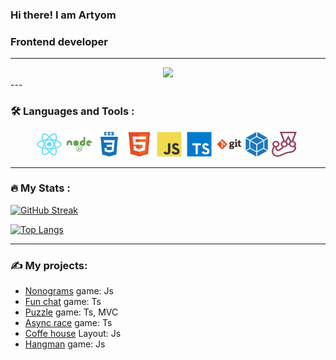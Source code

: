 ### Hi there! I am Artyom

### Frontend developer

---

<div id="header" align="center">
  <img src="https://media.giphy.com/media/QNFhOolVeCzPQ2Mx85/giphy.gif" width="300"/>
</div>
---

### :hammer_and_wrench: Languages and Tools :

<div align="center">
  <img src="https://github.com/devicons/devicon/blob/master/icons/react/react-original.svg"  title="React" alt="React" width="40" height="40"/>&nbsp;
  <img src="https://github.com/devicons/devicon/blob/master/icons/nodejs/nodejs-plain-wordmark.svg"  title="Node" alt="Node" width="40" height="40"/>&nbsp;
  <img src="https://github.com/devicons/devicon/blob/master/icons/css3/css3-plain-wordmark.svg"  title="CSS3" alt="CSS" width="40" height="40"/>&nbsp;
  <img src="https://github.com/devicons/devicon/blob/master/icons/html5/html5-original.svg" title="HTML5" alt="HTML" width="40" height="40"/>&nbsp;
  <img src="https://github.com/devicons/devicon/blob/master/icons/javascript/javascript-original.svg" title="JavaScript" alt="JavaScript" width="40" height="40"/>&nbsp;
  <img src="https://github.com/devicons/devicon/blob/master/icons/typescript/typescript-original.svg"  title="TypeScript" alt="TypeScript" width="40" height="40"/>&nbsp;
  <img src="https://github.com/devicons/devicon/blob/master/icons/git/git-original-wordmark.svg" title="Git" **alt="Git" width="40" height="40"/>
  <img src="https://github.com/devicons/devicon/blob/master/icons/webpack/webpack-plain.svg" title="WebPack" **alt="WebPack" width="40" height="40"/>
  <img src="https://github.com/devicons/devicon/blob/master/icons/jest/jest-plain.svg"  title="Jest" alt="Jest" width="40" height="40"/>&nbsp;
</div>

---

### :fire: My Stats :

[![GitHub Streak](http://github-readme-streak-stats.herokuapp.com?user=misterT1A&theme=dark&background=000000)](https://git.io/streak-stats)

[![Top Langs](https://github-readme-stats.vercel.app/api/top-langs/?username=misterT1A&layout=compact&theme=vision-friendly-dark)](https://github.com/anuraghazra/github-readme-stats)

---

### :writing_hand: My projects:

- [Nonograms](https://rolling-scopes-school.github.io/mistert1a-JSFE2023Q4/nonograms/) game: Js
- [Fun chat](https://rolling-scopes-school.github.io/mistert1a-JSFE2023Q4/fun-chat/#) game: Ts
- [Puzzle](https://rolling-scopes-school.github.io/mistert1a-JSFE2023Q4/rss-puzzle/) game: Ts, MVC
- [Async race](https://rolling-scopes-school.github.io/mistert1a-JSFE2023Q4/async-race/) game: Ts
- [Coffe house](https://rolling-scopes-school.github.io/mistert1a-JSFE2023Q4/coffee-house/) Layout: Js
- [Hangman](https://rolling-scopes-school.github.io/mistert1a-JSFE2023Q4/hangman/) game: Js
